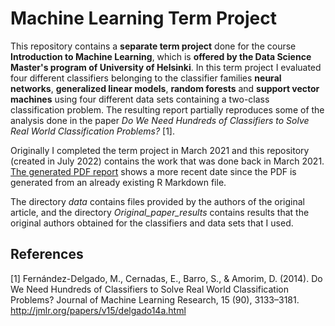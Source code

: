 # Machine Learning Term Project

This repository contains a **separate term project** done for the course **Introduction to Machine Learning**, which is **offered by the Data Science Master's program of University of Helsinki**. In this term project I evaluated four different classifiers belonging to the classifier families **neural networks**, **generalized linear models**, **random forests** and **support vector machines** using four different data sets containing a two-class classification problem. The resulting report partially reproduces some of the analysis done in the paper *Do We Need Hundreds of Classifiers to Solve Real World Classification Problems?* [1].

Originally I completed the term project in March 2021 and this repository (created in July 2022) contains the work that was done back in March 2021. [The generated PDF report](https://github.com/Jsos17/Machine_Learning_Term_Project/blob/main/Separate_term_project_report.pdf) shows a more recent date since the PDF is generated from an already existing R Markdown file.

The directory *data* contains files provided by the authors of the original article, and the directory *Original\_paper\_results* contains results that the original authors obtained for the classifiers and data sets that I used.

## References

[1] Fernández-Delgado, M., Cernadas, E., Barro, S., & Amorim, D. (2014). Do We Need Hundreds of Classifiers
to Solve Real World Classification Problems? Journal of Machine Learning Research, 15 (90), 3133–3181.
http://jmlr.org/papers/v15/delgado14a.html
